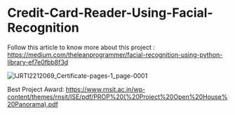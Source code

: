 # Credit-Card-Reader-Using-Facial-Recognition

Follow this article to know more about this project :
 https://medium.com/theleanprogrammer/facial-recognition-using-python-library-ef7e0fbb8f3d

![IJRTI2212069_Certificate-pages-1_page-0001](https://user-images.githubusercontent.com/49878564/217020222-1484f679-e581-4313-a6ac-5517a1867720.jpg)


Best Project Award: https://www.rnsit.ac.in/wp-content/themes/rnsit/ISE/pdf/PROP%20(%20Project%20Open%20House%20Panorama).pdf
